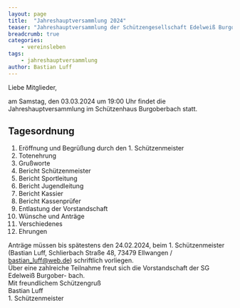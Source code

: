 ```yaml
---
layout: page
title:  "Jahreshauptversammlung 2024"
teaser: "Jahreshauptversammlung der Schützengesellschaft Edelweiß Burgoberbach 1958 e.V."
breadcrumb: true
categories:
    - vereinsleben
tags:
    - jahreshauptversammlung
author: Bastian Luff
---
```

Liebe Mitglieder,  

am Samstag, den 03.03.2024 um 19:00 Uhr findet die Jahreshauptversammlung im
Schützenhaus Burgoberbach statt.  

## Tagesordnung
1. Eröffnung und Begrüßung durch den 1. Schützenmeister
2. Totenehrung
3. Grußworte
4. Bericht Schützenmeister
5. Bericht Sportleitung
6. Bericht Jugendleitung
7. Bericht Kassier
8. Bericht Kassenprüfer
9. Entlastung der Vorstandschaft
12. Wünsche und Anträge
13. Verschiedenes
14. Ehrungen

Anträge müssen bis spätestens den 24.02.2024, beim 1. Schützenmeister
(Bastian Luff, Schlierbach Straße 48, 73479 Ellwangen / bastian_luff@web.de) schriftlich
vorliegen.  
Über eine zahlreiche Teilnahme freut sich die Vorstandschaft der SG Edelweiß Burgober-
bach.  
Mit freundlichem Schützengruß  
Bastian Luff  
1\. Schützenmeister